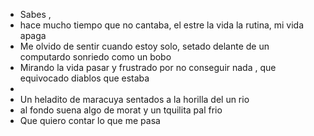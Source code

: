 - Sabes ,
- hace mucho tiempo que no cantaba, el estre la vida la rutina, mi vida apaga
- Me olvido de sentir cuando estoy solo, setado delante de un computardo sonriedo como un bobo
- Mirando la vida pasar y frustrado por no conseguir nada , que equivocado diablos que estaba
-
- Un heladito de maracuya sentados a la horilla del un rio
- al fondo suena algo de morat  y un tquilita pal frio
- Que quiero contar lo que me pasa